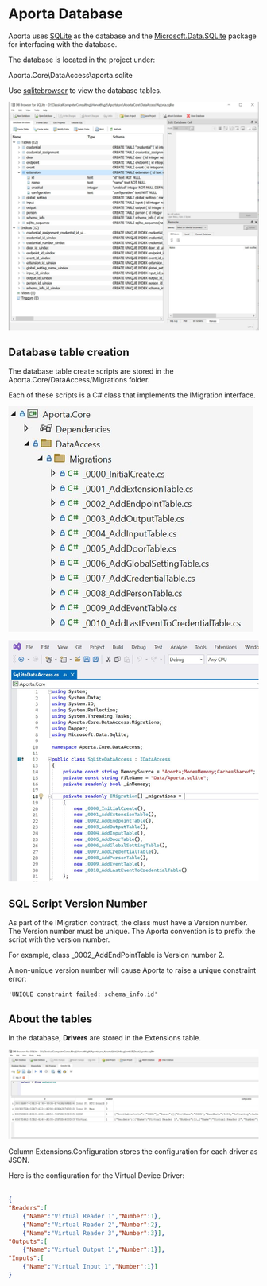 # Aporta Database

Aporta uses [SQLite](https://www.sqlite.org/) as the database and the [Microsoft.Data.SQLite](https://system.data.sqlite.org/)  package for interfacing with the database.

The database is located in the project under:

Aporta.Core\DataAccess\aporta.sqlite

Use [sqlitebrowser](https://sqlitebrowser.org/) to view the database tables.

![sqlitebrowser view aporta](images/sqlitebrowser_view_aporta.jpg)


## Database table creation

The database table create scripts are stored in the Aporta.Core/DataAccess/Migrations folder. 

Each of these scripts is a C# class that implements the IMigration interface.

![Database Table Creation Script Files](images/DatabaseTableCreationScriptFiles.jpg)

![Database Table Creation](images/DatabaseTableCreation.jpg)

## SQL Script Version Number

 As part of the IMigration contract, the class must have a Version number. The Version number must be unique. The Aporta convention is to prefix the script with the version number.
 
For example, class _0002_AddEndPointTable is Version number 2. 

A non-unique version number will cause Aporta to raise a unique constraint error:
```
'UNIQUE constraint failed: schema_info.id'
```

## About the tables

In the database, **Drivers** are stored in the Extensions table.

![SQLLite ExtensionTable](images/SQLLite_ExtensionTable.jpg)

Column Extensions.Configuration stores the configuration for each driver as JSON.

Here is the configuration for the Virtual Device Driver:

``` JSON

{
"Readers":[
	{"Name":"Virtual Reader 1","Number":1},
	{"Name":"Virtual Reader 2","Number":2},
	{"Name":"Virtual Reader 3","Number":3}],
"Outputs":[
	{"Name":"Virtual Output 1","Number":1}],
"Inputs":[
	{"Name":"Virtual Input 1","Number":1}]
}

```





